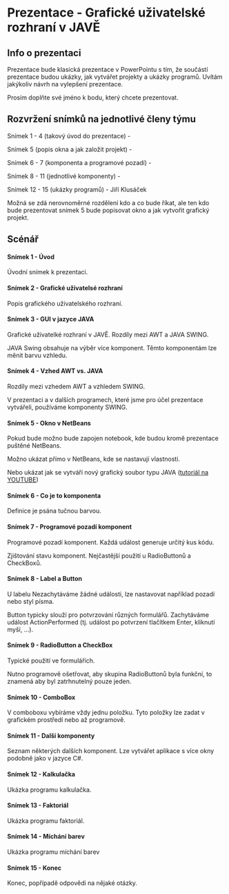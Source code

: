 # Prezentace - Grafické uživatelské rozhraní v JAVĚ
## Info o prezentaci
Prezentace bude klasická prezentace v PowerPointu s tím, že součástí prezentace budou ukázky, jak vytvářet projekty a ukázky programů. Uvítám jakýkoliv návrh na vylepšení prezentace.

Prosím doplňte své jméno k bodu, který chcete prezentovat.
## Rozvržení snímků na jednotlivé členy týmu
Snímek 1 - 4  (takový úvod do prezentace) -

Snímek 5 (popis okna a jak založit projekt) -

Snímek 6 - 7 (komponenta a programové pozadí) -

Snímek 8 - 11 (jednotlivé komponenty) -

Snímek 12 - 15 (ukázky programů) - Jiří Klusáček

Možná se zdá nerovnoměrné rozdělení kdo a co bude říkat, ale ten kdo bude prezentovat snímek 5 bude popisovat okno a jak vytvořit grafický projekt.
## Scénář
#### Snímek 1 - Úvod
Úvodní snímek k prezentaci.
#### Snímek 2 - Grafické uživatelsé rozhraní
Popis grafického uživatelského rozhraní.
#### Snímek 3 - GUI v jazyce JAVA
Grafické uživatelké rozhraní v JAVĚ. Rozdíly mezi AWT a JAVA SWING.

JAVA Swing obsahuje na výběr více komponent. Těmto komponentám lze měnit barvu vzhledu.
#### Snímek 4 - Vzhed AWT vs. JAVA
Rozdíly mezi vzhedem AWT a vzhledem SWING.

V prezentaci a v dalších programech, které jsme pro účel prezentace vytvářeli, používáme komponenty SWING.
#### Snímek 5 - Okno v NetBeans
Pokud bude možno bude zapojen notebook, kde budou kromě prezentace puštěné NetBeans.

Možno ukázat přímo v NetBeans, kde se nastavují vlastnosti.

Nebo ukázat jak se vytváří nový grafický soubor typu JAVA ([tutoriál na YOUTUBE](https://www.youtube.com/watch?v=LFr06ZKIpSM))
#### Snímek 6 - Co je to komponenta
Definice je psána tučnou barvou.
#### Snímek 7 - Programové pozadí komponent
Programové pozadí komponent. Každá událost generuje určitý kus kódu.

Zjištování stavu komponent. Nejčastější použití u RadioButtonů a CheckBoxů.
#### Snímek 8 - Label a Button
U labelu Nezachytáváme žádné události, lze nastavovat například pozadí nebo styl písma.

Button typicky slouží pro potvrzování různých formulářů. Zachytáváme událost ActionPerformed (tj. událost po potvrzení tlačítkem Enter, kliknutí myší, ...).
#### Snímek 9 - RadioButton a CheckBox
Typické použití ve formulářích.

Nutno programově ošetřovat, aby skupina RadioButtonů byla funkční, to znamená aby byl zatrhnutelný pouze jeden.
#### Snímek 10 - ComboBox
V comboboxu vybíráme vždy jednu položku. Tyto položky lze zadat v grafickém  prostředí nebo až programově.
#### Snímek 11 - Další komponenty
Seznam některých dalších komponent. Lze vytvářet aplikace s více okny podobně jako v jazyce C#.
#### Snímek 12 - Kalkulačka
Ukázka programu kalkulačka.
#### Snímek 13 - Faktoriál
Ukázka programu faktoriál.
#### Snímek 14 - Míchání barev
Ukázka programu míchání barev
#### Snímek 15 - Konec
Konec, popřípadě odpovědi na nějaké otázky.
